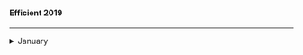 #### Efficient 2019
---
<details><summary>January</summary>
  <ol>
    <li>Node package, create-symlink ~ like symbolic link</li>
    <li>Node package, debug ~ a debug tool for node, to use it DEBUG=* </li>
    <li></li>
  </ol>
  <br />
  <b>TLDR</b>
  <br />
  <ol>
    <li>Docker - http://blog.adnansiddiqi.me/getting-started-with-docker/</li>
  </ol>
</details>
